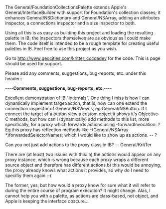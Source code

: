 The General/FoundationCollectionsPalette extends Apple's General/InterfaceBuilder with support for Foundation's collection classes; it enhances General/NSDictionary and General/NSArray, adding an attributes inspector, a connections inspector and a size inspector to both.

Using all this is as easy as building this project and loading the resulting palette in IB; the inspectors themselves are as obvious as I could make them. The code itself is intended to be a rough template for creating useful palettes in IB. Feel free to use this project as you wish.

Go to http://www.geocities.com/kritter_cocoadev for the code. This is page should be used for support.

Please add any comments, suggestions, bug-reports, etc. under this header::

----**Comments, suggestions, bug-reports, etc.**----

Excellent demonstration of IB "internals". One thing I miss is how I can dynamically implement target/action, that is, how can one extend the connection inspector of General/NSView's, eg General/NSButton. If I connect the target of a button view a custom object it shows it's Objective-C methods, but how can I (dynamically) add methods to this list, more specifically, for a proxy which forwards actions using -forwardInvocation: ? Eg this proxy has reflection methods like -(General/NSArray *)forwardedSelectorNames; which I would like to show up as actions. -- ?

Can you not just add actions to the proxy class in IB? -- General/KritTer

There are (at least) two issues with this:
a) the actions would appear on any proxy instance, which is wrong because each proxy wraps a different source object and therefore has different actions
b) this would be annoying, the proxy already knows what actions it provides, so why do I need to specifiy them again :-(

The former, yes, but how would a proxy know for sure what it will refer to during the entire course of program execution? It might change. Alas, I cannot help you with a palette, as actions are class-based, not object, and Apple is keeping the interface obscure...